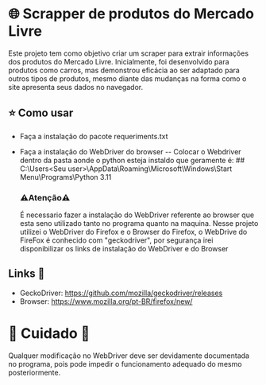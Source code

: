 # 🌐 Scrapper de produtos do Mercado Livre

Este projeto tem como objetivo criar um scraper para extrair informações dos produtos do Mercado Livre. Inicialmente, foi desenvolvido para produtos como carros, mas demonstrou eficácia ao ser adaptado para outros tipos de produtos, mesmo diante das mudanças na forma como o site apresenta seus dados no navegador.

## ⭐️ Como usar

- Faça a instalação do pacote requeriments.txt
  
- Faça a instalação do WebDriver do browser
  -- Colocar o Webdriver dentro da pasta aonde o python esteja instaldo que geramente é:
         ## C:\Users\<Seu user>\AppData\Roaming\Microsoft\Windows\Start Menu\Programs\Python 3.11
  
  ### ⚠️Atenção⚠️
  É necessario fazer a instalação do WebDriver referente ao browser que esta seno utilizado tanto no programa quanto na maquina.
  Nesse projeto utilizei o WebDriver do Firefox e o Browser do Firefox, o WebDrive do FireFox é conhecido com "geckodriver", por segurança irei disponibilizar os links de instalação do WebDriver e do Browser

## Links 🚀

- GeckoDriver: https://github.com/mozilla/geckodriver/releases
- Browser: https://www.mozilla.org/pt-BR/firefox/new/


 # 🚧 Cuidado 🚧

Qualquer modificação no WebDriver deve ser devidamente documentada no programa, pois pode impedir o funcionamento adequado do mesmo posteriormente.

